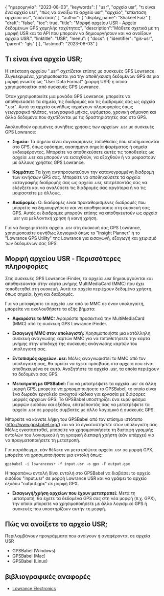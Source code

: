 {
"ημερομηνία": "2023-08-03",
  "keywords": [
"usr",
"αρχείο usr",
"τι είναι ένα αρχείο usr",
"πώς να ανοίξω το αρχείο usr",
"αρχείο",
"επέκταση αρχείου usr",
"επέκταση"
],
  "author": {
"display_name": "Shakeel Faiz"
},
"draft": "false",
"toc": true,
"title": "Μορφή αρχείου USR - Αρχείο δεδομένων GPS χαμηλής ταχύτητας",
  "description":"Μάθετε σχετικά με τη μορφή USR και τα API που μπορούν να δημιουργήσουν και να ανοίξουν αρχεία USR.",
"linktitle": "USR",
  "menu": {
    "docs": {
      "identifier": "gis-usr",
      "parent": "gis"
}
},
"lastmod": "2023-08-03"
}

## Τι είναι ένα αρχείο USR;

Η επέκταση αρχείου ".usr" σχετίζεται επίσης με συσκευές GPS Lowrance. Συγκεκριμένα, χρησιμοποιείται για την αποθήκευση δεδομένων GPS σε μια μορφή γνωστή ως "User Data Format" (μορφή USR) η οποία χρησιμοποιείται από συσκευές GPS Lowrance.

Όταν χρησιμοποιείτε μια μονάδα GPS Lowrance, μπορείτε να αποθηκεύσετε τα σημεία, τις διαδρομές και τις διαδρομές σας ως αρχεία ".usr". Αυτά τα αρχεία συνήθως περιέχουν πληροφορίες όπως γεωγραφικό πλάτος, γεωγραφικό μήκος, υψόμετρο, χρονική σήμανση και άλλα δεδομένα που σχετίζονται με τις δραστηριότητές σας στο GPS.

Ακολουθούν ορισμένες συνήθεις χρήσεις των αρχείων .usr με συσκευές GPS Lowrance:

- **Σημεία:** Τα σημεία είναι συγκεκριμένες τοποθεσίες που επισημαίνονται στο GPS, όπως ορόσημα, αγαπημένα σημεία ψαρέματος ή σημεία ενδιαφέροντος. Μπορείτε να αποθηκεύσετε αυτές τις τοποθεσίες ως αρχεία .usr και μπορούν να εισαχθούν, να εξαχθούν ή να μοιραστούν με άλλους χρήστες GPS Lowrance.

- **Κομμάτια:** Τα ίχνη αντιπροσωπεύουν την καταγεγραμμένη διαδρομή των κινήσεων GPS σας. Μπορείτε να αποθηκεύσετε τα αρχεία καταγραφής διαδρομής σας ως αρχεία .usr, επιτρέποντάς σας να ελέγξετε και να αναλύσετε τις διαδρομές σας αργότερα ή να τις μοιραστείτε με άλλους.

- **Διαδρομές:** Οι διαδρομές είναι προκαθορισμένες διαδρομές που μπορείτε να δημιουργήσετε και να αποθηκεύσετε στη συσκευή σας GPS. Αυτές οι διαδρομές μπορούν επίσης να αποθηκευτούν ως αρχεία .usr για μελλοντική χρήση ή κοινή χρήση.

Για να διαχειριστείτε αρχεία .usr στη συσκευή σας GPS Lowrance, χρησιμοποιείτε συνήθως λογισμικό όπως το "Insight Planner" ή το "Lowrance GPS Utility" της Lowrance για εισαγωγή, εξαγωγή και χειρισμό των δεδομένων σας GPS.

## Μορφή αρχείου USR - Περισσότερες πληροφορίες

Στις συσκευές GPS Lowrance iFinder, τα αρχεία .usr δημιουργούνται και αποθηκεύονται στην κάρτα μνήμης MultiMediaCard (MMC) που έχει τοποθετηθεί στη συσκευή. Αυτά τα αρχεία περιέχουν δεδομένα χρήστη, όπως σημεία, ίχνη και διαδρομές.

Για να μεταφέρετε τα αρχεία .usr από το MMC σε έναν υπολογιστή, μπορείτε να ακολουθήσετε τα εξής βήματα:

- **Αφαιρέστε το MMC:** Αφαιρέστε προσεκτικά την MultiMediaCard (MMC) από τη συσκευή GPS Lowrance iFinder.

- **Εισαγωγή MMC στον υπολογιστή:** Χρησιμοποιήστε μια κατάλληλη συσκευή ανάγνωσης καρτών MMC για να τοποθετήσετε την κάρτα μνήμης στην υποδοχή της συσκευής ανάγνωσης καρτών του υπολογιστή σας.

- **Εντοπισμός αρχείων .usr:** Μόλις αναγνωριστεί το MMC από τον υπολογιστή σας, θα πρέπει να έχετε πρόσβαση στα αρχεία που είναι αποθηκευμένα σε αυτό. Αναζητήστε τα αρχεία .usr, τα οποία περιέχουν τα δεδομένα σας GPS.

- **Μετατροπή με GPSBabel:** Για να μετατρέψετε τα αρχεία .usr σε άλλη μορφή GPS, μπορείτε να χρησιμοποιήσετε το GPSBabel, το οποίο είναι ένα δωρεάν εργαλείο ανοιχτού κώδικα για εργασία με διάφορες μορφές αρχείων GPS. Το GPSBabel υποστηρίζει ένα ευρύ φάσμα μορφών εισόδου και εξόδου, επιτρέποντάς σας να μετατρέψετε τα αρχεία .usr σε μορφές συμβατές με άλλο λογισμικό ή συσκευές GPS.

Μπορείτε να κάνετε λήψη του GPSBabel από τον επίσημο ιστότοπο (http://www.gpsbabel.org/) και να το εγκαταστήσετε στον υπολογιστή σας. Μόλις εγκατασταθεί, μπορείτε να χρησιμοποιήσετε τη διεπαφή γραμμής εντολών του λογισμικού ή τη γραφική διεπαφή χρήστη (εάν υπάρχει) για να πραγματοποιήσετε τη μετατροπή.

Για παράδειγμα, εάν θέλετε να μετατρέψετε αρχεία .usr σε μορφή GPX, μπορείτε να χρησιμοποιήσετε μια εντολή όπως:

```
gpsbabel -i lowranceusr -f input.usr -o gpx -F output.gpx
```

Η παραπάνω εντολή δίνει εντολή στο GPSBabel να διαβάσει το αρχείο εισόδου "input.usr" σε μορφή Lowrance USR και να γράψει το αρχείο εξόδου "output.gpx" σε μορφή GPX.

- **Εισαγωγή/χρήση αρχείων που έχουν μετατραπεί:** Μετά τη μετατροπή, θα έχετε τα δεδομένα GPS σας στη νέα μορφή (π.χ. GPX), την οποία μπορείτε να χρησιμοποιήσετε με άλλο λογισμικό GPS ή συσκευές που υποστηρίζουν αυτήν τη μορφή.

## Πώς να ανοίξετε το αρχείο USR;

Περιλαμβάνουν προγράμματα που ανοίγουν ή αναφέρονται σε αρχεία USR

- GPSBabel (Windows)
- GPSBabel (Mac)
- GPSBabel (Linux)

## βιβλιογραφικές αναφορές
* [Lowrance Electronics](https://en.wikipedia.org/wiki/Lowrance_Electronics)


